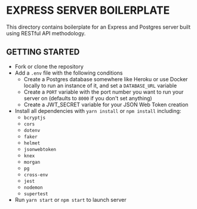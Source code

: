 # EXPRESS SERVER BOILERPLATE

This directory contains boilerplate for an Express and Postgres server built using RESTful API methodology.

## GETTING STARTED

- Fork or clone the repository
- Add a `.env` file with the following conditions
  - Create a Postgres database somewhere like Heroku or use Docker locally to run an instance of it, and set a `DATABASE_URL` variable
  - Create a `PORT` variable with the port number you want to run your server on (defaults to `8000` if you don't set anything)
  - Create a JWT_SECRET variable for your JSON Web Token creation
- Install all dependencies with `yarn install` or `npm install` including:
  - `bcryptjs`
  - `cors`
  - `dotenv`
  - `faker`
  - `helmet`
  - `jsonwebtoken`
  - `knex`
  - `morgan`
  - `pg`
  - `cross-env`
  - `jest`
  - `nodemon`
  - `supertest`
- Run `yarn start` or `npm start` to launch server
